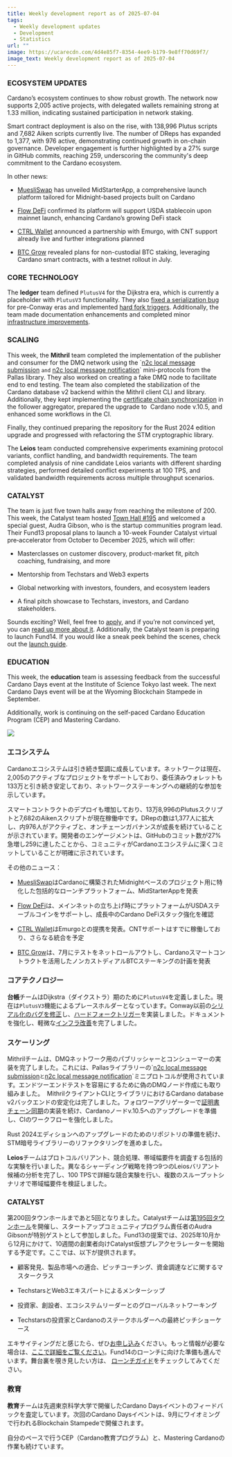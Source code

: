 ```yaml
---
title: Weekly development report as of 2025-07-04
tags:
  - Weekly development updates
  - Development
  - Statistics
url: ""
image: https://ucarecdn.com/4d4e85f7-8354-4ee9-b179-9e8ff70d69f7/
image_text: Weekly development report as of 2025-07-04
---
```


### ECOSYSTEM UPDATES

Cardano’s ecosystem continues to show robust growth. The network now supports 2,005 active projects, with delegated wallets remaining strong at 1.33 million, indicating sustained participation in network staking.

Smart contract deployment is also on the rise, with 138,996 Plutus scripts and 7,682 Aiken scripts currently live. The number of DReps has expanded to 1,377, with 976 active, demonstrating continued growth in on-chain governance. Developer engagement is further highlighted by a 27% surge in GitHub commits, reaching 259, underscoring the community's deep commitment to the Cardano ecosystem.

In other news:

*   [MuesliSwap](https://x.com/MuesliSwapTeam/status/1940852862256620017) has unveiled MidStarterApp, a comprehensive launch platform tailored for Midnight-based projects built on Cardano
    
*   [Flow DeFi](https://x.com/flowdefi/status/1940118008786997437) confirmed its platform will support USDA stablecoin upon mainnet launch, enhancing Cardano’s growing DeFi stack
    
*   [CTRL Wallet](https://x.com/Ctrl_Wallet/status/1940236163157303597) announced a partnership with Emurgo, with CNT support already live and further integrations planned
    
*   [BTC Grow](https://x.com/btcgrow_io/status/1940044712750284907) revealed plans for non-custodial BTC staking, leveraging Cardano smart contracts, with a testnet rollout in July.
    

### CORE TECHNOLOGY

The **ledger** team defined `PlutusV4` for the Dijkstra era, which is currently a placeholder with `PlutusV3` functionality. They also [fixed a serialization bug](https://github.com/IntersectMBO/cardano-ledger/pull/5135) for pre-Conway eras and implemented [hard fork triggers](https://github.com/IntersectMBO/cardano-ledger/pull/5098). Additionally, the team made documentation enhancements and completed minor [infrastructure improvements](https://github.com/IntersectMBO/cardano-ledger/pull/5133).

### SCALING

This week, the **Mithril** team completed the implementation of the publisher and consumer for the DMQ network using the \`[n2c local message submission](https://github.com/input-output-hk/mithril/issues/2539) `and` [n2c local message notification](https://github.com/input-output-hk/mithril/issues/2540)\` mini-protocols from the Pallas library. They also worked on creating a fake DMQ node to facilitate end to end testing. The team also completed the stabilization of the Cardano database v2 backend within the Mithril client CLI and library. Additionally, they kept implementing the [certificate chain synchronization](https://github.com/input-output-hk/mithril/issues/2534) in the follower aggregator, prepared the upgrade to  Cardano node v.10.5, and enhanced some workflows in the CI.

Finally, they continued preparing the repository for the Rust 2024 edition upgrade and progressed with refactoring the STM cryptographic library.

The **Leios** team conducted comprehensive experiments examining protocol variants, conflict handling, and bandwidth requirements. The team completed analysis of nine candidate Leios variants with different sharding strategies, performed detailed conflict experiments at 100 TPS, and validated bandwidth requirements across multiple throughput scenarios.

### CATALYST

The team is just five town halls away from reaching the milestone of 200. This week, the Catalyst team hosted [Town Hall #195](https://www.youtube.com/watch?v=RUF_717G3X8) and welcomed a special guest, Audra Gibson, who is the startup communities program lead. Their Fund13 proposal plans to launch a 10-week Founder Catalyst virtual pre‑accelerator from October to December 2025, which will offer:

*   Masterclasses on customer discovery, product-market fit, pitch coaching, fundraising, and more
    
*   Mentorship from Techstars and Web3 experts
    
*   Global networking with investors, founders, and ecosystem leaders
    
*   A final pitch showcase to Techstars, investors, and Cardano stakeholders.
    

Sounds exciting? Well, feel free to [apply](https://apply.techstars.com/), and if you’re not convinced yet, you can [read up more about it](https://www.techstars.com/techstars-cardano-founder-catalyst). Additionally, the Catalyst team is preparing to launch Fund14. If you would like a sneak peek behind the scenes, check out the [launch guide](https://projectcatalyst.io/f14launchguide.pdf). 

### EDUCATION

This week, the **education** team is assessing feedback from the successful Cardano Days event at the Institute of Science Tokyo last week. The next Cardano Days event will be at the Wyoming Blockchain Stampede in September.

Additionally, work is continuing on the self-paced Cardano Education Program (CEP) and Mastering Cardano.

![](https://ucarecdn.com/81468b37-8fac-4653-8fbe-45a08228335d/-/preview/-/format/auto/-/quality/smart/)

### エコシステム

Cardanoエコシステムは引き続き堅調に成長しています。ネットワークは現在、2,005のアクティブなプロジェクトをサポートしており、委任済みウォレットも133万と引き続き安定しており、ネットワークステーキングへの継続的な参加を示しています。

スマートコントラクトのデプロイも増加しており、13万8,996のPlutusスクリプトと7,682のAikenスクリプトが現在稼働中です。DRepの数は1,377人に拡大し、内976人がアクティブと、オンチェーンガバナンスが成長を続けていることが示されています。開発者のエンゲージメントは、GitHubのコミット数が27%急増し259に達したことから、コミュニティがCardanoエコシステムに深くコミットしていることが明確に示されています。

その他のニュース：

*   [MuesliSwap](https://x.com/MuesliSwapTeam/status/1940852862256620017)はCardanoに構築されたMidnightベースのプロジェクト用に特化した包括的なローンチプラットフォーム、MidStarterAppを発表

*   [Flow DeFi](https://x.com/flowdefi/status/1940118008786997437)は、メインネットの立ち上げ時にプラットフォームがUSDAステーブルコインをサポートし、成長中のCardano DeFiスタック強化を確認

*   [CTRL Wallet](https://x.com/Ctrl_Wallet/status/1940236163157303597)はEmurgoとの提携を発表。CNTサポートはすでに稼働しており、さらなる統合を予定

*   [BTC Grow](https://x.com/btcgrow_io/status/1940044712750284907)は、7月にテストをネットロールアウトし、Cardanoスマートコントラクトを活用したノンカストディアルBTCステーキングの計画を発表

### コアテクノロジー

**台帳**チームはDijkstra（ダイクストラ）期のために`PlutusV4`を定義しました。現在は`PlutusV3`機能によるプレースホルダーとなっています。Conway以前の[シリアル化のバグを修正](https://github.com/IntersectMBO/cardano-ledger/pull/5135)し、[ハードフォークトリガー](https://github.com/IntersectMBO/cardano-ledger/pull/5098)を実装しました。ドキュメントを強化し、軽微な[インフラ改善](https://github.com/IntersectMBO/cardano-ledger/pull/5133)を完了しました。

### スケーリング

Mithrilチームは、DMQネットワーク用のパブリッシャーとコンシューマーの実装を完了しました。これには、Pallasライブラリーの\`[n2c local message submission](https://github.com/input-output-hk/mithril/issues/2539)`と`[n2c local message notification](https://github.com/input-output-hk/mithril/issues/2540)\`ミニプロトコルが使用されています。エンドツーエンドテストを容易にするために偽のDMQノード作成にも取り組みました。  MithrilクライアントCLIとライブラリにおけるCardano database v2バックエンドの安定化は完了しました。フォロワーアグリゲーターで[証明書チェーン同期](https://github.com/input-output-hk/mithril/issues/2534)の実装を続け、Cardanoノードv.10.5へのアップグレードを準備し、CIのワークフローを強化しました。

Rust 2024エディションへのアップグレードのためのリポジトリの準備を続け、STM暗号ライブラリーのリファクタリングを進めました。

**Leios**チームはプロトコルバリアント、競合処理、帯域幅要件を調査する包括的な実験を行いました。異なるシャーディング戦略を持つ9つのLeiosバリアント候補の分析を完了し、100 TPSで詳細な競合実験を行い、複数のスループットシナリオで帯域幅要件を検証しました。

### CATALYST

第200回タウンホールまであと5回となりました。Catalystチームは[第195回タウンホール](https://www.youtube.com/watch?v=RUF_717G3X8)を開催し、スタートアップコミュニティプログラム責任者のAudra Gibsonが特別ゲストとして参加しました。Fund13の提案では、2025年10月から12月にかけて、10週間の創業者向けCatalyst仮想プレアクセラレーターを開始する予定です。ここでは、以下が提供されます。

*   顧客発見、製品市場への適合、ピッチコーチング、資金調達などに関するマスタークラス
    
*   TechstarsとWeb3エキスパートによるメンターシップ
    
*   投資家、創設者、エコシステムリーダーとのグローバルネットワーキング
    
*   Techstarsの投資家とCardanoのステークホルダーへの最終ピッチショーケース
    

エキサイティングだと感じたら、ぜひ[お申し込み](https://apply.techstars.com/)ください。もっと情報が必要な場合は、[ここで詳細をご覧ください](https://www.techstars.com/techstars-cardano-founder-catalyst)。Fund14のローンチに向けた準備も進んでいます。舞台裏を覗き見したい方は、 [ローンチガイド](https://projectcatalyst.io/f14launchguide.pdf)をチェックしてみてください。 

### 教育

**教育**チームは先週東京科学大学で開催したCardano Daysイベントのフィードバックを査定しています。次回のCardano Daysイベントは、9月にワイオミングで行われるBlockchain Stampedeで開催されます。

自分のペースで行うCEP（Cardano教育プログラム）と、Mastering Cardanoの作業も続けています。
